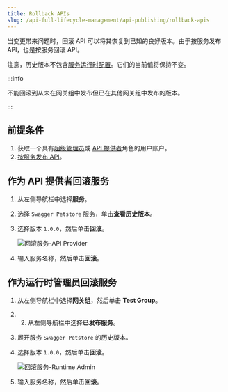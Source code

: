 ```yaml
---
title: Rollback APIs
slug: /api-full-lifecycle-management/api-publishing/rollback-apis
---
```


当变更带来问题时，回滚 API 可以将其恢复到已知的良好版本。由于按服务发布 API，也是按服务回滚 API。

注意，历史版本不包含[服务运行时配置](../../key-concepts/services.md#运行时配置)。它们的当前值将保持不变。

:::info

不能回滚到从未在网关组中发布但已在其他网关组中发布的版本。

:::

## 前提条件

1. 获取一个具有[超级管理员](../../administration/role-based-access-control.md#超级管理员)或 [API 提供者](../../administration/role-based-access-control.md#API提供者)角色的用户账户。
2. [按服务发布 API](../api-publishing/publish-apis-by-service.md)。

## 作为 API 提供者回滚服务

1. 从左侧导航栏中选择**服务**。

2. 选择 `Swagger Petstore` 服务，单击**查看历史版本**。

3. 选择版本 `1.0.0`，然后单击**回滚**。

    ![回滚服务-API Provider](https://static.apiseven.com/uploads/2023/12/08/dNNS4fIS_rollback-service-as-api-provider_zh.png)

4. 输入服务名称，然后单击**回滚**。

## 作为运行时管理员回滚服务

1. 从左侧导航栏中选择**网关组**，然后单击 **Test Group**。
2. 2. 从左侧导航栏中选择**已发布服务**。
3. 展开服务 `Swagger Petstore` 的历史版本。
4. 选择版本 `1.0.0`，然后单击**回滚**。

    ![回滚服务-Runtime Admin](https://static.apiseven.com/uploads/2023/12/08/gCeuIm1f_rollback-service-runtime-admin_zh.png)

5. 输入服务名称，然后单击**回滚**。